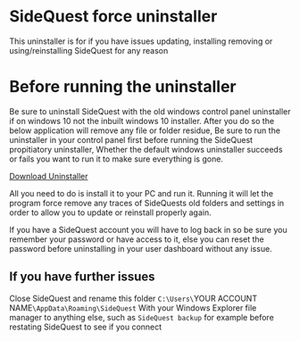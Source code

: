 # SideQuest force uninstaller

This uninstaller is for if you have issues updating, installing removing or using/reinstalling SideQuest for any reason

# Before running the uninstaller

Be sure to uninstall SideQuest with the old windows control panel uninstaller if on windows 10 not the inbuilt windows 10 installer. After you do so the below application will remove any file or folder residue, Be sure to run the uninstaller in your control panel first before running the SideQuest propitiatory uninstaller, Whether the default windows uninstaller succeeds or fails you want to run it to make sure everything is gone.

[Download Uninstaller](https://drive.google.com/open?id=1Nw3UIa0p0SJ1w7-FBLL7hr57jnIj6MQS)

All you need to do is install it to your PC and run it.
Running it will let the program force remove any traces of SideQuests old folders and settings in order to allow you to update or reinstall properly again.

If you have a SideQuest account you will have to log back in so be sure you remember your password or have access to it, else you can reset the password before uninstalling in your user dashboard without any issue.

## If you have further issues

Close SideQuest and rename this folder
`C:\Users\`YOUR ACCOUNT NAME`\AppData\Roaming\SideQuest`
With your Windows Explorer file manager to anything else, such as `SideQuest backup` for example
before restating SideQuest to see if you connect